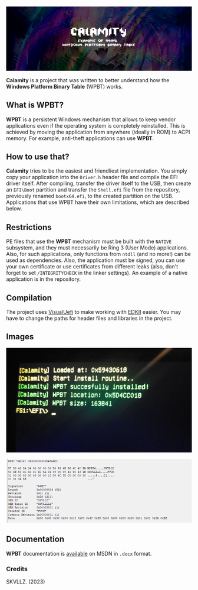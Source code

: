 ![header](Images/header.png)

**Calamity** is a project that was written to better understand how the **Windows Platform Binary Table** (WPBT) works.

## What is WPBT?
**WPBT** is a persistent Windows mechanism that allows to keep vendor applications even if the operating system is completely reinstalled. This is achieved by moving the application from anywhere (ideally in ROM) to ACPI memory. For example, anti-theft applications can use **WPBT**.

## How to use that?
**Calamity** tries to be the easiest and friendliest implementation. You simply copy your application into the `Driver.h` header file and compile the EFI driver itself. After compiling, transfer the driver itself to the USB, then create an `EFI\Boot` partition and transfer the `Shell.efi` file from the repository, previously renamed `bootx64.efi`, to the created partition on the USB. Applications that use WPBT have their own limitations, which are described below.

## Restrictions
PE files that use the **WPBT** mechanism must be built with the `NATIVE` subsystem, and they must necessarily be Ring 3 (User Mode) applications. Also, for such applications, only functions from `ntdll` (and no more!) can be used as dependencies. Also, the application must be signed, you can use your own certificate or use certificates from different leaks (also, don't forget to set `/INTEGRITYCHECK` in the linker settings). An example of a native application is in the repository.

## Compilation
The project uses [VisualUefi](https://github.com/ionescu007/VisualUefi) to make working with [EDKII](https://github.com/tianocore/edk2) easier. You may have to change the paths for header files and libraries in the project.

## Images

![WPBT](Images/wpbt.jpg)

![ACPI](Images/acpi_table.png)

## Documentation
**WPBT** documentation is [available](https://download.microsoft.com/download/8/a/2/8a2fb72d-9b96-4e2d-a559-4a27cf905a80/windows-platform-binary-table.docx) on MSDN in `.docx` format.

### Credits
SKVLLZ. (2023)
